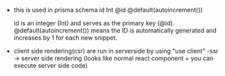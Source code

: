 - this is used in prisma schema id Int @id @default(autoincrement())

    id is an integer (Int) and serves as the primary key (@id).
    @default(autoincrement()) means the ID is automatically generated and increases by 1 for each new snippet.
- client side rendering(csr) are run in serverside by using "use client"
-ssr -> server side rendering (looks like normal react component + you can execute server side code)    